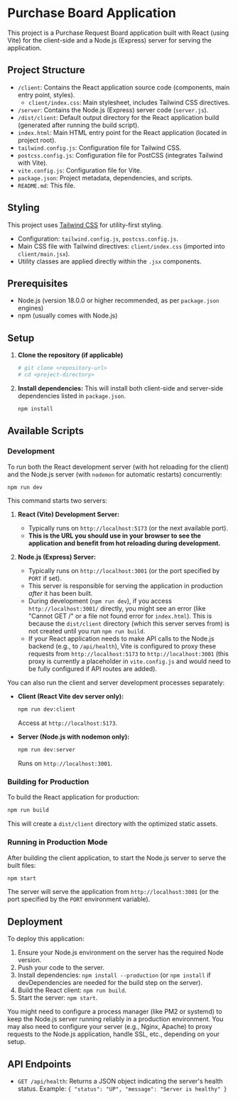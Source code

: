 # Purchase Board Application

This project is a Purchase Request Board application built with React (using Vite) for the client-side and a Node.js (Express) server for serving the application.

## Project Structure

-   `/client`: Contains the React application source code (components, main entry point, styles).
    -   `client/index.css`: Main stylesheet, includes Tailwind CSS directives.
-   `/server`: Contains the Node.js (Express) server code (`server.js`).
-   `/dist/client`: Default output directory for the React application build (generated after running the build script).
-   `index.html`: Main HTML entry point for the React application (located in project root).
-   `tailwind.config.js`: Configuration file for Tailwind CSS.
-   `postcss.config.js`: Configuration file for PostCSS (integrates Tailwind with Vite).
-   `vite.config.js`: Configuration file for Vite.
-   `package.json`: Project metadata, dependencies, and scripts.
-   `README.md`: This file.

## Styling

This project uses [Tailwind CSS](https://tailwindcss.com/) for utility-first styling.
-   Configuration: `tailwind.config.js`, `postcss.config.js`.
-   Main CSS file with Tailwind directives: `client/index.css` (imported into `client/main.jsx`).
-   Utility classes are applied directly within the `.jsx` components.

## Prerequisites

-   Node.js (version 18.0.0 or higher recommended, as per `package.json` engines)
-   npm (usually comes with Node.js)

## Setup

1.  **Clone the repository (if applicable)**
    ```bash
    # git clone <repository-url>
    # cd <project-directory>
    ```

2.  **Install dependencies:**
    This will install both client-side and server-side dependencies listed in `package.json`.
    ```bash
    npm install
    ```

## Available Scripts

### Development

To run both the React development server (with hot reloading for the client) and the Node.js server (with `nodemon` for automatic restarts) concurrently:

```bash
npm run dev
```

This command starts two servers:

1.  **React (Vite) Development Server:**
    *   Typically runs on `http://localhost:5173` (or the next available port).
    *   **This is the URL you should use in your browser to see the application and benefit from hot reloading during development.**

2.  **Node.js (Express) Server:**
    *   Typically runs on `http://localhost:3001` (or the port specified by `PORT` if set).
    *   This server is responsible for serving the application in production *after* it has been built.
    *   During development (`npm run dev`), if you access `http://localhost:3001/` directly, you might see an error (like "Cannot GET /" or a file not found error for `index.html`). This is because the `dist/client` directory (which this server serves from) is not created until you run `npm run build`.
    *   If your React application needs to make API calls to the Node.js backend (e.g., to `/api/health`), Vite is configured to proxy these requests from `http://localhost:5173` to `http://localhost:3001` (this proxy is currently a placeholder in `vite.config.js` and would need to be fully configured if API routes are added).

You can also run the client and server development processes separately:
-   **Client (React Vite dev server only):**
    ```bash
    npm run dev:client
    ```
    Access at `http://localhost:5173`.

-   **Server (Node.js with nodemon only):**
    ```bash
    npm run dev:server
    ```
    Runs on `http://localhost:3001`.

### Building for Production

To build the React application for production:

```bash
npm run build
```
This will create a `dist/client` directory with the optimized static assets.

### Running in Production Mode

After building the client application, to start the Node.js server to serve the built files:

```bash
npm start
```
The server will serve the application from `http://localhost:3001` (or the port specified by the `PORT` environment variable).

## Deployment

To deploy this application:

1.  Ensure your Node.js environment on the server has the required Node version.
2.  Push your code to the server.
3.  Install dependencies: `npm install --production` (or `npm install` if devDependencies are needed for the build step on the server).
4.  Build the React client: `npm run build`.
5.  Start the server: `npm start`.

You might need to configure a process manager (like PM2 or systemd) to keep the Node.js server running reliably in a production environment. You may also need to configure your server (e.g., Nginx, Apache) to proxy requests to the Node.js application, handle SSL, etc., depending on your setup.

## API Endpoints

-   `GET /api/health`: Returns a JSON object indicating the server's health status.
    Example: `{ "status": "UP", "message": "Server is healthy" }`
